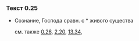 ### Текст 0.25
	
- Сознание, Господа сравн. с \* живого существа

	см. также  [0.26](../00/0026.md),  [2.20](../02/0220.md),  [13.34](../13/1334.md), 

